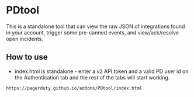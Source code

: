# PDtool

This is a standalone tool that can view the raw JSON of integrations found in your account, trigger some pre-canned events, and view/ack/resolve open incidents.

## How to use

* index.html is standalone - enter a v2 API token and a valid PD user id on the Authentication tab and the rest of the tabs will start working.

```
https://pagerduty.github.io/addons/PDtool/index.html
```
